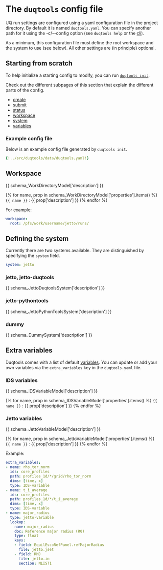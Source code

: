 # The `duqtools` config file

UQ run settings are configured using a yaml configuration file in the project directory. By default it is named `duqtools.yaml`. You can specify another path for it using the -c/--config option (see `duqtools help` or the [cli](/command-line-interface)).

As a minimum, this configuration file must define the root workspace and the system to use (see below). All other settings are (in principle) optional.


## Starting from scratch

To help initialize a starting config to modify, you can run [`duqtools init`](/command-line-interface#init).

Check out the different subpages of this section that explain the different parts of the config.

- [create](../create)
- [submit](../submit)
- [status](../status)
- [workspace](#workspace)
- [system](#defining-the-system)
- [variables](#extra-variables)

### Example config file

Below is an example config file generated by `duqtools init`.

```yaml title="duqtools.yaml"
{!../src/duqtools/data/duqtools.yaml!}
```


## Workspace

{{ schema_WorkDirectoryModel['description'] }}

{% for name, prop in schema_WorkDirectoryModel['properties'].items() %}
`{{ name }}`
: {{ prop['description'] }}
{% endfor %}

For example:

```yaml title="duqtools.yaml"
workspace:
  root: /pfs/work/username/jetto/runs/
```


## Defining the system

Currently there are two systems available. They are distinguished by specifying the `system` field.

```yaml title="duqtools.yaml"
system: jetto
```

### jetto, jetto-duqtools

{{ schema_JettoDuqtoolsSystem['description'] }}

### jetto-pythontools

{{ schema_JettoPythonToolsSystem['description'] }}

### dummy

{{ schema_DummySystem['description'] }}

## Extra variables

Duqtools comes with a list of default [variables](variables). You can update or add your own variables via the `extra_variables` key in the `duqtools.yaml` file.

### IDS variables

{{ schema_IDSVariableModel['description'] }}

{% for name, prop in schema_IDSVariableModel['properties'].items() %}
`{{ name }}`
: {{ prop['description'] }}
{% endfor %}

### Jetto variables

{{ schema_JettoVariableModel['description'] }}

{% for name, prop in schema_JettoVariableModel['properties'].items() %}
`{{ name }}`
: {{ prop['description'] }}
{% endfor %}

Example:

```yaml title="variables.yaml"
extra_variables:
- name: rho_tor_norm
  ids: core_profiles
  path: profiles_1d/*/grid/rho_tor_norm
  dims: [time, x]
  type: IDS-variable
- name: t_i_average
  ids: core_profiles
  path: profiles_1d/*/t_i_average
  dims: [time, x]
  type: IDS-variable
- name: major_radius
  type: jetto-variable
  lookup:
    name: major_radius
    doc: Reference major radius (R0)
    type: float
    keys:
    - field: EquilEscoRefPanel.refMajorRadius
      file: jetto.jset
    - field: RMJ
      file: jetto.in
      section: NLIST1
```

